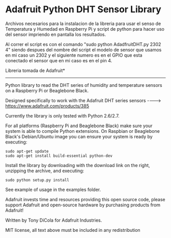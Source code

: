 Adafruit Python DHT Sensor Library
==================================

Archivos necesarios para la instalacion de la libreria para usar el senso de Temperatura y Humedad en Raspberry Pi y script de python para hacer uso del sensor impriendo en pantalla los resultados.

Al correr el script es con el comando "sudo python AdadfruitDHT.py 2302 4" siendo despues del nombre del script el modelo de sensor que usamos en mi caso un 2302 y el siguiente numero es en el GPIO que esta conectado el sensor que en mi caso es en el pin 4.




Libreria tomada de Adafruit*
***************************************************************************
Python library to read the DHT series of humidity and temperature sensors on a Raspberry Pi or Beaglebone Black.

Designed specifically to work with the Adafruit DHT series sensors ----> https://www.adafruit.com/products/385

Currently the library is only tested with Python 2.6/2.7.

For all platforms (Raspberry Pi and Beaglebone Black) make sure your system is able to compile Python extensions.  On Raspbian or Beaglebone Black's Debian/Ubuntu image you can ensure your system is ready by executing:

````
sudo apt-get update
sudo apt-get install build-essential python-dev
````

Install the library by downloading with the download link on the right, unzipping the archive, and executing:

````
sudo python setup.py install
````

See example of usage in the examples folder.

Adafruit invests time and resources providing this open source code, please support Adafruit and open-source hardware by purchasing products from Adafruit!

Written by Tony DiCola for Adafruit Industries.

MIT license, all text above must be included in any redistribution

